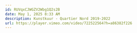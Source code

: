 ```yaml
---
id: RUVqxCJWGZV2Wbg1Q2s2B
date: May 1, 2025 8:33 AM
description: Kunstkuur - Quartier Nord 2019-2022
url: https://player.vimeo.com/video/722522564?h=a86382f226
---
```

